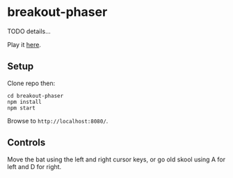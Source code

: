 # breakout-phaser

TODO details...

Play it [here](https://simonprickett.github.io/breakout-phaser/).

## Setup

Clone repo then:

```
cd breakout-phaser
npm install
npm start
```

Browse to `http://localhost:8080/`.

## Controls

Move the bat using the left and right cursor keys, or go old skool using A for left and D for right.
